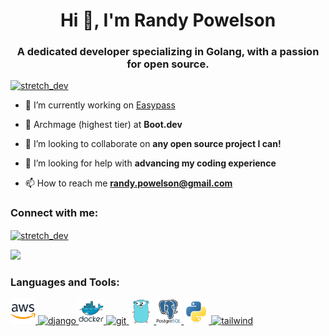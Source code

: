 <h1 align="center">Hi 👋, I'm Randy Powelson</h1>
<h3 align="center">A dedicated developer specializing in Golang, with a passion for open source.</h3>

<p align="left"> <a href="https://twitter.com/stretch_dev" target="blank"><img src="https://img.shields.io/twitter/follow/stretch_dev?logo=twitter&style=for-the-badge" alt="stretch_dev" /></a> </p>

- 🔭 I’m currently working on [Easypass](github.com/rpowelson12/Easypass)

- 🌱 Archmage (highest tier) at **Boot.dev**

- 👯 I’m looking to collaborate on **any open source project I can!**

- 🤝 I’m looking for help with **advancing my coding experience**

- 📫 How to reach me **randy.powelson@gmail.com**


<h3 align="left">Connect with me:</h3>
<p align="left">
<a href="https://twitter.com/stretch_dev" target="blank"><img align="center" src="https://raw.githubusercontent.com/rahuldkjain/github-profile-readme-generator/master/src/images/icons/Social/twitter.svg" alt="stretch_dev" height="30" width="40" /></a>
</p>
<p align="left">
  <img src="https://api.boot.dev/v1/users/public/0e13da13-adad-40a3-9823-bfedd9564285/thumbnail" >
</p>


<h3 align="left">Languages and Tools:</h3>
<p align="left"> <a href="https://aws.amazon.com" target="_blank" rel="noreferrer"> <img src="https://raw.githubusercontent.com/devicons/devicon/master/icons/amazonwebservices/amazonwebservices-original-wordmark.svg" alt="aws" width="40" height="40"/> </a> <a href="https://www.djangoproject.com/" target="_blank" rel="noreferrer"> <img src="https://cdn.worldvectorlogo.com/logos/django.svg" alt="django" width="40" height="40"/> </a> <a href="https://www.docker.com/" target="_blank" rel="noreferrer"> <img src="https://raw.githubusercontent.com/devicons/devicon/master/icons/docker/docker-original-wordmark.svg" alt="docker" width="40" height="40"/> </a> <a href="https://git-scm.com/" target="_blank" rel="noreferrer"> <img src="https://www.vectorlogo.zone/logos/git-scm/git-scm-icon.svg" alt="git" width="40" height="40"/> </a> <a href="https://golang.org" target="_blank" rel="noreferrer"> <img src="https://raw.githubusercontent.com/devicons/devicon/master/icons/go/go-original.svg" alt="go" width="40" height="40"/> </a> <a href="https://www.postgresql.org" target="_blank" rel="noreferrer"> <img src="https://raw.githubusercontent.com/devicons/devicon/master/icons/postgresql/postgresql-original-wordmark.svg" alt="postgresql" width="40" height="40"/> </a> <a href="https://www.python.org" target="_blank" rel="noreferrer"> <img src="https://raw.githubusercontent.com/devicons/devicon/master/icons/python/python-original.svg" alt="python" width="40" height="40"/> </a> <a href="https://tailwindcss.com/" target="_blank" rel="noreferrer"> <img src="https://www.vectorlogo.zone/logos/tailwindcss/tailwindcss-icon.svg" alt="tailwind" width="40" height="40"/> </a> </p>
